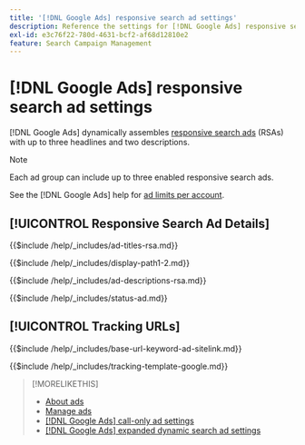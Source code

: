 ```yaml
---
title: '[!DNL Google Ads] responsive search ad settings'
description: Reference the settings for [!DNL Google Ads] responsive search ads.
exl-id: e3c76f22-780d-4631-bcf2-af68d12810e2
feature: Search Campaign Management
---
```

# [!DNL Google Ads] responsive search ad settings

[!DNL Google Ads] dynamically assembles [responsive search ads](https://support.google.com/google-ads/answer/7684791?hl=en) (RSAs) with up to three headlines and two descriptions.

>[!NOTE]
>
>Each ad group can include up to three enabled responsive search ads.

See the [!DNL Google Ads] help for [ad limits per account](https://support.google.com/google-ads/answer/6372658?hl=en).

## [!UICONTROL Responsive Search Ad Details]

<!-- **[!UICONTROL Ad Titles]:** -->

{{$include /help/_includes/ad-titles-rsa.md}}

<!-- **[!UICONTROL Display Path 1]**, **[!UICONTROL Display Path 2]:** -->

{{$include /help/_includes/display-path1-2.md}}

<!-- **[!UICONTROL Ad Descriptions]:** -->

{{$include /help/_includes/ad-descriptions-rsa.md}}

<!-- **[!UICONTROL Status]:** -->

{{$include /help/_includes/status-ad.md}}

## [!UICONTROL Tracking URLs]

<!-- **[!UICONTROL Base URl]:** -->

{{$include /help/_includes/base-url-keyword-ad-sitelink.md}}

<!-- **[!UICONTROL Tracking Template]:** -->

{{$include /help/_includes/tracking-template-google.md}}

>[!MORELIKETHIS]
>
>* [About ads](ad-about.md)
>* [Manage ads](ad-manage.md)
>* [[!DNL Google Ads] call-only ad settings](ad-settings-google-call.md)
>* [[!DNL Google Ads] expanded dynamic search ad settings](ad-settings-google-dsa.md)
